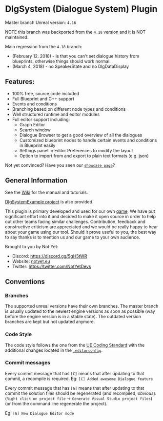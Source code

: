 # DlgSystem (Dialogue System) Plugin

Master branch Unreal version: `4.16`

NOTE this branch was backported from the `4.18` version and it is NOT maintained.

Main regression from the `4.18` branch:
- (February 12. 2018) - is that you can't set dialogue history from blueprints, otherwise things should work normal.
- (March 4, 2018) - no SpeakerState and no DlgDataDisplay 

## Features:

- 100% free, source code included
- Full Blueprint and C++ support
- Events and conditions
- Branching based on different node types and conditions
- Well structured runtime and editor modules
- Full editor support including:
    - Graph Editor
    - Search window
    - Dialogue Browser to get a good overview of all the dialogues
    - Customized blueprint nodes to handle certain events and conditions in Blueprint easily
    - Settings panel in Editor Preferences to modify the layout
    - Option to import from and export to plain text formats (e.g. json)

Not yet convinced? Have you seen our [`showcase page`](https://gitlab.com/NotYetGames/DlgSystem/wikis/Feature-Showcase)?

## General Information

See the [Wiki](https://gitlab.com/NotYetGames/DlgSystem/wikis/home) for the manual and tutorials.

[DlgSystemExample project](https://gitlab.com/NotYetGames/DlgSystemExample) is also provided.

This plugin is primary developed and used for our own [game](http://www.warriorb.com).
We have put significant effort into it and decided to make it open source in order to help out other teams facing similar challenges.
Contribution, feedback and constructive criticism are appreciated and we would be really happy to hear about your game using our tool.
Should it prove useful to you, the best way to say thanks is to mention us and our game to your own audience.

Brought to you by Not Yet:
* Discord: https://discord.gg/5gH5tWR
* Website: [notyet.eu](http://www.notyet.eu)
* Twitter: https://twitter.com/NotYetDevs

## Conventions

### Branches
The supported unreal versions have their own branches.
The master branch is usually updated to the newest engine versions as soon as possible (way before the engine version is in a stable state).
The outdated version branches are kept but not updated anymore.

### Code Style

The code style follows the one from the [UE Coding Standard](https://docs.unrealengine.com/latest/INT/Programming/Development/CodingStandard/)
with the additional changes located in the [`.editorconfig`](.editorconfig).

### Commit messages

Every commit message that has `[C]` means that after updating to that commit, a recompile is required.
Eg: `[C] Added awesome Dialogue feature`

Every commit message that has `[G]` means that after updating to that commit the solution files should be regenerated (and recompiled, *obvious*).
(`Right click on project file` -> `Generate Visual Studio project files`) (or from the command line regenerate the project).

Eg: `[G] New Dialogue Editor mode`
